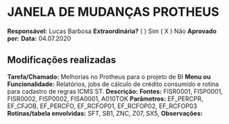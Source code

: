 # JANELA DE MUDANÇAS PROTHEUS

**Responsável:** Lucas Barbosa
**Extraordinária?** ( ) Sim ( X ) Não
**Aprovado por:**
**Data:** 04.07.2020

## Modificações realizadas 

**Tarefa/Chamado:** Melhorias no Protheus para o projeto de BI
**Menu ou Funcionalidade:** Relatórios, jobs de cálculo de crédito consumido e rotina para cadastro de regras ICMS ST.
**Descrição:**
**Fontes:** FISR0001, FISP0001, FISR0002, FISP0002, FISA0001, A010TOK
**Parâmetros:** EF_PERCPR, EF_CFJOB, EF_PERCFO, EF_RCFOP01, EF_RCFOP02, EF_RCFOP03
**Rotinas/tabela envolvidas:** SFT, SB1, ZNC, Z07, SX5, 
**Observações:** 

